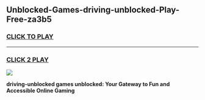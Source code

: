 
## Unblocked-Games-driving-unblocked-Play-Free-za3b5
<h3>
<a href="https://premium76.site?title=driving-unblocked&ref=23A">CLICK TO PLAY</a></h3>
<hr>

<h3>
<a href="https://premium76.site?title=driving-unblocked&ref=23A">CLICK 2 PLAY</a>
  
</h3>

<a href="https://premium76.site?title=driving-unblocked&ref=23A"><img src="https://clearcache.store/games.png"></a>


**driving-unblocked games unblocked: Your Gateway to Fun and Accessible Online Gaming**
